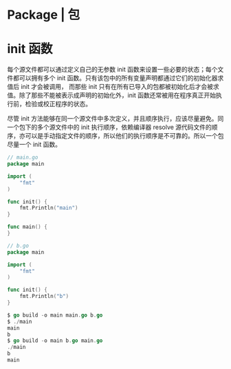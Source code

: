 # Package | 包

# init 函数

每个源文件都可以通过定义自己的无参数 init 函数来设置一些必要的状态；每个文件都可以拥有多个 init 函数。只有该包中的所有变量声明都通过它们的初始化器求值后 init 才会被调用， 而那些 init 只有在所有已导入的包都被初始化后才会被求值。除了那些不能被表示成声明的初始化外，init 函数还常被用在程序真正开始执行前，检验或校正程序的状态。

尽管 init 方法能够在同一个源文件中多次定义，并且顺序执行，应该尽量避免。同一个包下的多个源文件中的 init 执行顺序，依赖编译器 resolve 源代码文件的顺序，亦可以是手动指定文件的顺序，所以他们的执行顺序是不可靠的。所以一个包尽量一个 init 函数。

```go
// main.go
package main

import (
	"fmt"
)

func init() {
	fmt.Println("main")
}

func main() {
}

```

```go
// b.go
package main

import (
	"fmt"
)

func init() {
	fmt.Println("b")
}

```

```go
$ go build -o main main.go b.go
$ ./main
main
b
$ go build -o main b.go main.go
./main
b
main
```
